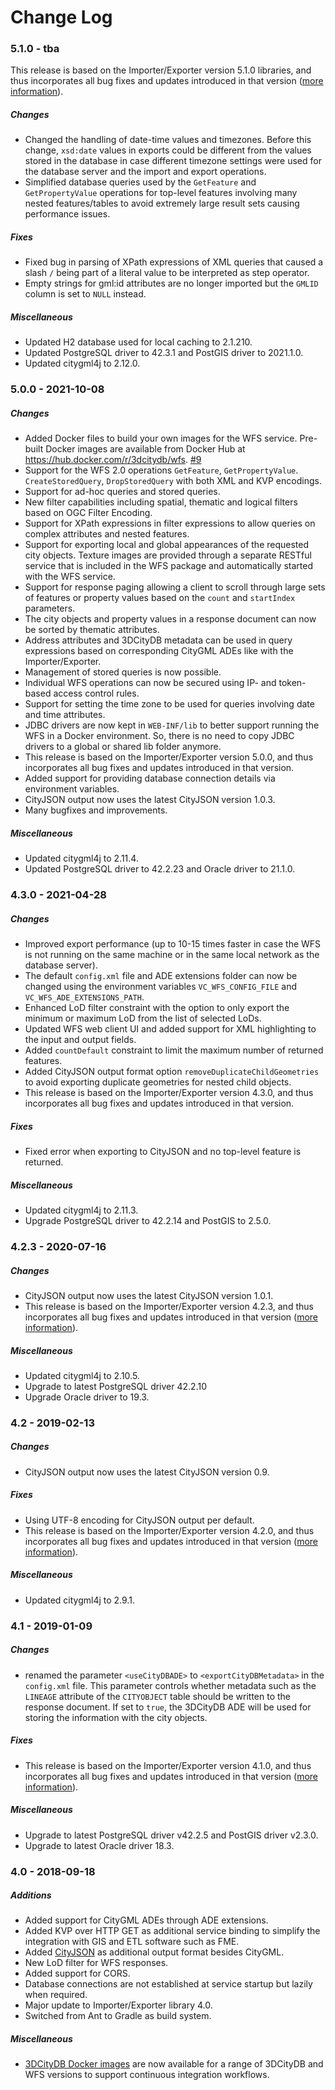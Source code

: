 Change Log
==========

### 5.1.0 - tba

This release is based on the Importer/Exporter version 5.1.0 libraries, and thus incorporates all bug fixes and updates
introduced in that version ([more information](https://github.com/3dcitydb/importer-exporter/releases/tag/v5.1.0)).

##### Changes
* Changed the handling of date-time values and timezones. Before this change, `xsd:date` values in exports could be
  different from the values stored in the database in case different timezone settings were used for the database
  server and the import and export operations.
* Simplified database queries used by the `GetFeature` and `GetPropertyValue` operations for top-level features
  involving many nested features/tables to avoid extremely large result sets causing performance issues.

##### Fixes
* Fixed bug in parsing of XPath expressions of XML queries that caused a slash `/` being part of a literal value to
  be interpreted as step operator.
* Empty strings for gml:id attributes are no longer imported but the `GMLID` column is set to `NULL` instead.

##### Miscellaneous
* Updated H2 database used for local caching to 2.1.210.
* Updated PostgreSQL driver to 42.3.1 and PostGIS driver to 2021.1.0.
* Updated citygml4j to 2.12.0.

### 5.0.0 - 2021-10-08

##### Changes
* Added Docker files to build your own images for the WFS service. Pre-built Docker images
  are available from Docker Hub at https://hub.docker.com/r/3dcitydb/wfs. [#9](https://github.com/3dcitydb/web-feature-service/pull/9)
* Support for the WFS 2.0 operations `GetFeature`, `GetPropertyValue`. `CreateStoredQuery`, `DropStoredQuery`
  with both XML and KVP encodings.
* Support for ad-hoc queries and stored queries.
* New filter capabilities including spatial, thematic and logical filters based on OGC Filter Encoding.
* Support for XPath expressions in filter expressions to allow queries on complex attributes and nested features.
* Support for exporting local and global appearances of the requested city objects. Texture images are provided
  through a separate RESTful service that is included in the WFS package and automatically started with the WFS
  service.
* Support for response paging allowing a client to scroll through large sets of features or property values
  based on the `count` and `startIndex` parameters.
* The city objects and property values in a response document can now be sorted by thematic attributes.
* Address attributes and 3DCityDB metadata can be used in query expressions based on corresponding CityGML ADEs
  like with the Importer/Exporter.
* Management of stored queries is now possible.
* Individual WFS operations can now be secured using IP- and token-based access control rules.
* Support for setting the time zone to be used for queries involving date and time attributes.
* JDBC drivers are now kept in `WEB-INF/lib` to better support running the WFS in a Docker environment. So, there
  is no need to copy JDBC drivers to a global or shared lib folder anymore.
* This release is based on the Importer/Exporter version 5.0.0, and thus incorporates all bug fixes and updates
  introduced in that version.
* Added support for providing database connection details via environment variables.
* CityJSON output now uses the latest CityJSON version 1.0.3.
* Many bugfixes and improvements.
##### Miscellaneous
* Updated citygml4j to 2.11.4.
* Updated PostgreSQL driver to 42.2.23 and Oracle driver to 21.1.0.


### 4.3.0 - 2021-04-28

##### Changes
* Improved export performance (up to 10-15 times faster in case the WFS is not running on the same machine or
  in the same local network as the database server).
* The default `config.xml` file and ADE extensions folder can now be changed using the environment variables
  `VC_WFS_CONFIG_FILE` and `VC_WFS_ADE_EXTENSIONS_PATH`.
* Enhanced LoD filter constraint with the option to only export the minimum or maximum LoD from the list of
  selected LoDs.
* Updated WFS web client UI and added support for XML highlighting to the input and output fields.
* Added `countDefault` constraint to limit the maximum number of returned features.
* Added CityJSON output format option `removeDuplicateChildGeometries` to avoid exporting duplicate geometries
  for nested child objects.
* This release is based on the Importer/Exporter version 4.3.0, and thus incorporates all bug fixes and updates
  introduced in that version.

##### Fixes
* Fixed error when exporting to CityJSON and no top-level feature is returned.

##### Miscellaneous
* Updated citygml4j to 2.11.3.
* Upgrade PostgreSQL driver to 42.2.14 and PostGIS to 2.5.0.

### 4.2.3 - 2020-07-16

##### Changes
* CityJSON output now uses the latest CityJSON version 1.0.1.
* This release is based on the Importer/Exporter version 4.2.3, and thus incorporates all bug fixes and updates introduced
in that version ([more information](https://github.com/3dcitydb/importer-exporter/releases/tag/v4.2.3)).

##### Miscellaneous
* Updated citygml4j to 2.10.5.
* Upgrade to latest PostgreSQL driver 42.2.10
* Upgrade Oracle driver to 19.3.

### 4.2 - 2019-02-13

##### Changes
* CityJSON output now uses the latest CityJSON version 0.9.

##### Fixes
* Using UTF-8 encoding for CityJSON output per default.
* This release is based on the Importer/Exporter version 4.2.0, and thus incorporates all bug fixes and updates introduced 
in that version ([more information](https://github.com/3dcitydb/importer-exporter/releases/tag/v4.2.0)). 

##### Miscellaneous 
* Updated citygml4j to 2.9.1.

### 4.1 - 2019-01-09

##### Changes
* renamed the parameter `<useCityDBADE>` to `<exportCityDBMetadata>` in the `config.xml` file. This parameter controls
whether metadata such as the `LINEAGE` attribute of the `CITYOBJECT` table should be written to the response document.
If set to `true`, the 3DCityDB ADE will be used for storing the information with the city objects.

##### Fixes
* This release is based on the Importer/Exporter version 4.1.0, and thus incorporates all bug fixes and updates
introduced in that version ([more information](https://github.com/3dcitydb/importer-exporter/releases/tag/v4.1.0)).

##### Miscellaneous 
* Upgrade to latest PostgreSQL driver v42.2.5 and PostGIS driver v2.3.0.
* Upgrade to latest Oracle driver 18.3.

### 4.0 - 2018-09-18

##### Additions
* Added support for CityGML ADEs through ADE extensions.
* Added KVP over HTTP GET as additional service binding to simplify the integration with GIS and ETL software such as FME.
* Added [CityJSON](http://www.cityjson.org/) as additional output format besides CityGML.
* New LoD filter for WFS responses.
* Added support for CORS.
* Database connections are not established at service startup but lazily when required.
* Major update to Importer/Exporter library 4.0.
* Switched from Ant to Gradle as build system.

##### Miscellaneous 
* [3DCityDB Docker images](https://github.com/tum-gis/3dcitydb-docker-postgis) are now available for a range of 3DCityDB
and WFS versions to support continuous integration workflows.
